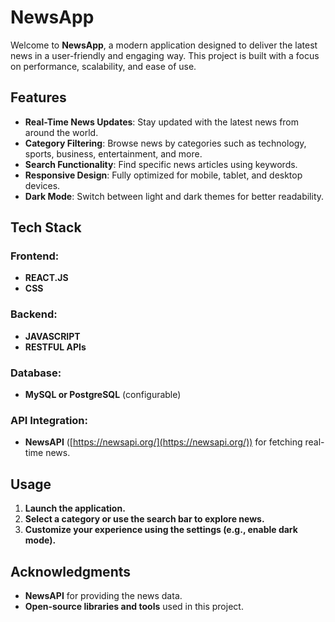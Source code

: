 # **NewsApp**

Welcome to **NewsApp**, a modern application designed to deliver the latest news in a user-friendly and engaging way. This project is built with a focus on performance, scalability, and ease of use.

## **Features**

- **Real-Time News Updates**: Stay updated with the latest news from around the world.
- **Category Filtering**: Browse news by categories such as technology, sports, business, entertainment, and more.
- **Search Functionality**: Find specific news articles using keywords.
- **Responsive Design**: Fully optimized for mobile, tablet, and desktop devices.
- **Dark Mode**: Switch between light and dark themes for better readability.

## **Tech Stack**

### **Frontend**:
- **REACT.JS**
- **CSS**

### **Backend**:
- **JAVASCRIPT**
- **RESTFUL APIs**

### **Database**:
- **MySQL or PostgreSQL** (configurable)

### **API Integration**:
- **NewsAPI** ([https://newsapi.org/](https://newsapi.org/)) for fetching real-time news.

## **Usage**

1. **Launch the application.**
2. **Select a category or use the search bar to explore news.**
3. **Customize your experience using the settings (e.g., enable dark mode).**

## **Acknowledgments**

- **NewsAPI** for providing the news data.
- **Open-source libraries and tools** used in this project.
